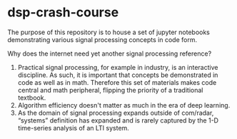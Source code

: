 # dsp-crash-course

The purpose of this repository is to house a set of jupyter notebooks demonstrating various signal processing concepts in code form. 

Why does the internet need yet another signal processing reference? 

  1. Practical signal processing, for example in industry, is an interactive discipline. As such, it is important that concepts be demonstrated in code as well as in math. Therefore this set of materials makes code central and math peripheral, flipping the priority of a traditional textbook.
  2. Algorithm efficiency doesn't matter as much in the era of deep learning. 
  3. As the domain of signal processing expands outside of com/radar, “systems” definition has expanded and is rarely captured by the 1-D time-series analysis of an LTI system. 

